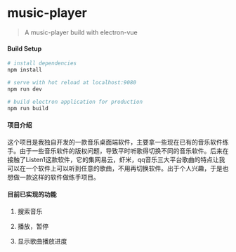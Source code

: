# music-player

> A music-player build with electron-vue

#### Build Setup

``` bash
# install dependencies
npm install

# serve with hot reload at localhost:9080
npm run dev

# build electron application for production
npm run build

```
#### 项目介绍
这个项目是我独自开发的一款音乐桌面端软件，主要拿一些现在已有的音乐软件练手。由于一些音乐软件的版权问题，导致平时听歌得切换不同的音乐软件。后来在接触了Listen1这款软件，它的集网易云，虾米，qq音乐三大平台歌曲的特点让我可以在一个软件上可以听到任意的歌曲，不用再切换软件。出于个人兴趣，于是也想做一款这样的软件做练手项目。

#### 目前已实现的功能
1. 搜索音乐

2. 播放，暂停

3. 显示歌曲播放进度

